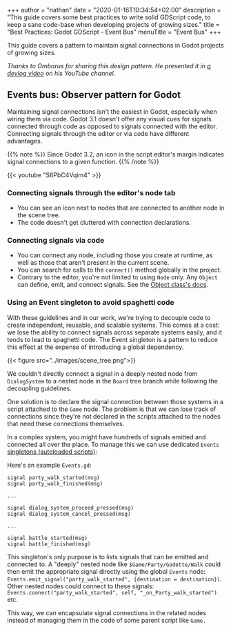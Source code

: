 +++
author = "nathan"
date = "2020-01-16T10:34:54+02:00"
description = "This guide covers some best practices to write solid GDScript code, to keep a sane code-base when developing projects of growing sizes."
title = "Best Practices: Godot GDScript - Event Bus"
menuTitle = "Event Bus"
+++

This guide covers a pattern to maintain signal connections in Godot projects of growing sizes.

*Thanks to Ombarus for sharing this design pattern. He presented it in [a devlog video](//www.youtube.com/watch?v=fyh2ZjAFMZM) on his YouTube channel.*

## Events bus: Observer pattern for Godot

Maintaining signal connections isn't the easiest in Godot, especially when wiring them via code. Godot 3.1 doesn't offer any visual cues for signals connected through code as opposed to signals connected with the editor. Connecting signals through the editor or via code have different advantages.

{{% note %}}
Since Godot 3.2, an icon in the script editor's margin indicates signal connections to a given function.
{{% /note %}}

{{< youtube "S6PbC4Vqim4" >}}

### Connecting signals through the editor's node tab

- You can see an icon next to nodes that are connected to another node in the scene tree.
- The code doesn't get cluttered with connection declarations.

### Connecting signals via code

- You can connect any node, including those you create at runtime, as well as those that aren't present in the current scene.
- You can search for calls to the `connect()` method globally in the project.
- Contrary to the editor, you're not limited to using `Node` only. Any `Object` can define, emit, and connect signals. See the [Object class's docs](//docs.godotengine.org/en/latest/classes/lass_object.html).

### Using an Event singleton to avoid spaghetti code

With these guidelines and in our work, we're trying to decouple code to create independent, reusable, and scalable systems. This comes at a cost: we lose the ability to connect signals across separate systems easily, and it tends to lead to spaghetti code. The Event singleton is a pattern to reduce this effect at the expense of introducing a global dependency.

{{< figure src="../images/scene_tree.png">}}

We couldn't directly connect a signal in a deeply nested node from `DialogSystem` to a nested node in the `Board` tree branch while following the decoupling guidelines.

One solution is to declare the signal connection between those systems in a script attached to the `Game` node. The problem is that we can lose track of connections since they're not declared in the scripts attached to the nodes that need these connections themselves.

In a complex system, you might have hundreds of signals emitted and connected all over the place. To manage this we can use dedicated `Events` [singletons (autoloaded scripts)](//docs.godotengine.org/en/latest/getting_started/step_by_step/singletons_autoload.html):

Here's an example `Events.gd`:

```gdscript
signal party_walk_started(msg)
signal party_walk_finished(msg)

...

signal dialog_system_proceed_pressed(msg)
signal dialog_system_cancel_pressed(msg)

...

signal battle_started(msg)
signal battle_finished(msg)
```

This singleton's only purpose is to lists signals that can be emitted and connected to. A "deeply" nested node like `$Game/Party/Godette/Walk` could then emit the appropriate signal directly using the global `Events` node: `Events.emit_signal("party_walk_started", {destination = destination})`. Other nested nodes could connect to these signals: `Events.connect("party_walk_started", self, "_on_Party_walk_started")` etc.

This way, we can encapsulate signal connections in the related nodes instead of managing them in the code of some parent script like `Game.`
